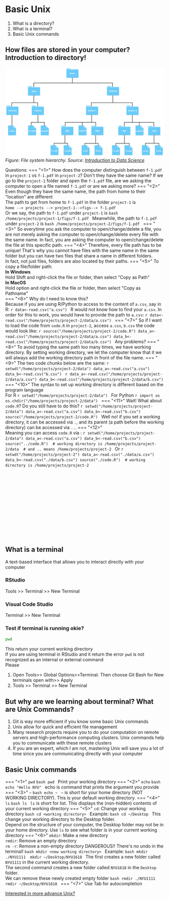 # Basic Unix

1. What is a directory?
2. What is a terminal?
3. Basic Unix commands

## How files are stored in your computer? Introduction to directory!

![System Path](workflow.assets/filesystem.png)
*Figure: File system hierarchy. Source: [Introduction to Data Science](https://rafalab.dfci.harvard.edu/dsbook-part-1/productivity/unix.html)*

Questions:
=== "<1>"
    How does the computer distinguish between `f-1.pdf` in `project-1` vs `f-1.pdf` in `project-2`? Don't they have the same name? If we go to the `project-1` folder and open the `f-1.pdf` file, are we asking the computer to open a file named `f-1.pdf` or are we asking more?
=== "<2>"
    Even though they have the same name, the path from home to their "location" are different<br>
    The path to get from home to `f-1.pdf` in the folder `project-1` is <br>
    `home --> projects --> project-1-->figs--> f-1.pdf`<br>
    Or we say, the path to `f-1.pdf` under `project-1` is 
    ```bash
    /home/projects/project-1/figs/f-1.pdf
    ```
    Meanwhile, the path to `f-1.pdf` under `project-2` is
    ```bash
    /home/projects/project-2/figs/f-1.pdf
    ```
=== "<3>"
    So everytime you ask the computer to open/change/delete a file, you are not merely asking the computer to open/change/delete every file with the same name. In fact, you are asking the computer to open/change/delete the file at this specific path.
=== "<4>"
    Therefore, every file path has to be unique! That's why you cannot have files with the same name in the same folder but you can have two files that share a name in different folders.<br>
    In fact, not just files, folders are also located by their paths.
=== "<5>"
    To copy a file/folder path:<br>
    **In Windows**<br>
    Hold Shift and right-click the file or folder, then select "Copy as Path"<br>
    **In MacOS**<br>
    Hold option and right-click the file or folder, then select "Copy as Pathname"<br>
=== "<6>"
    Why do I need to know this?<br>
    Because if you are using R/Python to access to the content of `a.csv`, say in R:
    ```r
    data<-read.csv("a.csv")
    ```
    R would not know how to find your `a.csv`. In order for this to work, you would have to provide the path to `a.csv`:
    ```r
    data<-read.csv("/home/projects/project-2/data/a.csv")
    ```
=== "<7>"
    So if I want to load the code from `code.R` in `project-2`, access `a.csv`, `b.csv` the code would look like:
    ```r
    source("/home/projects/project-2/code.R")
    data_a<-read.csv("/home/projects/project-2/data/a.csv")
    data_b<-read.csv("/home/projects/project-2/data/b.csv")
    ```
    Any problems?
=== "<8>"
    To avoid typing the same path too many times, we have working directory.
    By setting working directory, we let the computer know that it we will always add the working directory path in front of the file name.
=== "<9>"
    The two code chunks below are the same:
    ```r
    setwd("/home/projects/project-2/data")
    data_a<-read.csv("a.csv")
    data_b<-read.csv("b.csv")
    ```
    ```r
    data_a<-read.csv("/home/projects/project-2/data/a.csv")
    data_b<-read.csv("/home/projects/project-2/data/b.csv")
    ```
=== "<10>"
    The syntax to set up working directory is different based on the program language<br>
    For R 
    ```r
    setwd("/home/projects/project-2/data")
    ```
    For Python
    ```r
    import os
    os.chdir("/home/projects/project-2/data")
    ```
=== "<11>"
    Wait! What about `code.R`? Do you still have to do this?
    ```r
    setwd("/home/projects/project-2/data")
    data_a<-read.csv("a.csv")
    data_b<-read.csv("b.csv")
    source("/home/projects/project-2/code.R")
    ```
    Well no! if you set a working directory, it can be accessed via `.`, and its parent (a path before the working directory) can be accessed via `..`.
=== "<12>"    
    Meaning you can access `code.R` via :
    ```r
    setwd("/home/projects/project-2/data")
    data_a<-read.csv("a.csv")
    data_b<-read.csv("b.csv")
    source("../code.R") 
    # working directory is /home/projects/project-2/data 
    # and .. means /home/projects/project-2
    ```
    Or
    ```r
    setwd("/home/projects/project-2")
    data_a<-read.csv("./data/a.csv")
    data_b<-read.csv("./data/b.csv")
    source("./code.R") 
    # working directory is /home/projects/project-2
    ```

<br>
<br>
<br>
<br>
<br>
<br>
<br>
<br>
<br>
<br>
<br>
<br>

## What is a terminal
A text-based interface that allows you to interact directly with your computer
### RStudio
Tools >> Terminal >> New Terminal
### Visual Code Studio
Terminal >> New Terminal
### Test if terminal is running okie?
```bash
pwd
```
This return your current working directory<br>
If you are using terminal in RStudio and it return the error `pwd` is not recognized as an internal or external command<br>
Please <br>
1. Open Tools>> Global Options>>Terminal. Then choose Git Bash for New terminals open with>> Apply<br>
2. Tools >> Terminal >> New Terminal<br>
## But why are we learning about terminal? What are Unix Commands?
1. Git is way more efficient if you know some basic Unix commands<br>
2. Unix allow for quick and efficient file management <br>
3. Many research projects require you to do your computation on remote servers and high-performance computing clusters. Unix commands help you to communicate with these remote clusters <br>
4. If you are an expert, which I am not, mastering Unix will save you a lot of time since you are communicating directly with your computer

## Basic Unix commands

=== "<1>"
    `pwd`
    ```bash
    pwd
    ```
    Print your working directory
=== "<2>"
    `echo`
    ```bash
    echo "Hello NYU"
    ```
    echo is command that prints the argument you provide
=== "<3>"
    `~`
    ```bash
    echo ~
    ```
    `~` is short for your home directory (NOT WORKING DIRECTORY). This is your default working directory.
=== "<4>"
    `ls`
    ```bash
    ls
    ```
    `ls` is short for list. This displays the (non-hidden) contents of your current working directory
=== "<5>"
    `cd`: Change your working directory
    ```bash
    cd <working directory>
    ```
    Example:
    ```bash
    cd ~/Desktop
    ```
    This change your working directory to the Desktop folder.<br>
    Depend on the structure of your computer, the Desktop folder may not be in your home directory. Use `ls` to see what folder is in your current working directory
=== "<6>"
    `mkdir`: Make a new directory<br>
    `rmdir`: Remove an empty directory<br>
    `rm -r`: Remove a non-empty directory DANGEROUS!! There's no undo in the terminal!
    ```bash
    mkdir <new working directory>
    ```
    Example:
    ```bash
    mkdir ./NYU1111 
    mkdir ~/Desktop/NYU1618
    ```
    The first creates a new folder called `NYU1111` in the current working directory.<br>
    The second command creates a new folder called `NYU1618` in the `Desktop` folder.<br>
    We can remove these newly created empty folder
    ```bash
    rmdir ./NYU1111 
    rmdir ~/Desktop/NYU1618
    ```
=== "<7>"
    Use Tab for autocompletion
    
    
[Interested in more advance Unix?](https://rafalab.dfci.harvard.edu/dsbook-part-1/productivity/unix.html#advanced-unix)